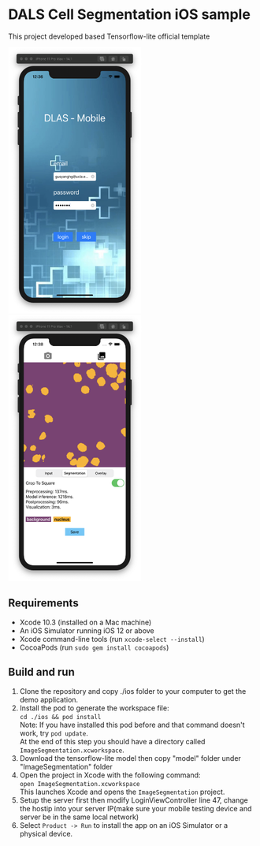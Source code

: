 # DALS Cell Segmentation iOS sample
This project developed based Tensorflow-lite official template

<p float="left">
<img src="mobilelogin.png" width="270" height="540">
<img src="literesult.png" width="270" height="540">
</p>

## Requirements

*  Xcode 10.3 (installed on a Mac machine)
*  An iOS Simulator running iOS 12 or above
*  Xcode command-line tools (run ```xcode-select --install```)
*  CocoaPods (run ```sudo gem install cocoapods```)

## Build and run

1. Clone the repository and copy ./ios folder to your computer to get the
demo
application.<br/>
1. Install the pod to generate the workspace file:<br/>
```cd ./ios && pod install```<br/>
Note: If you have installed this pod before and that command doesn't work, try ```pod update```.<br/>
At the end of this step you should have a directory called ```ImageSegmentation.xcworkspace```.
1. Download the tensorflow-lite model then copy "model" folder under "ImageSegmentation" folder<br/>
1. Open the project in Xcode with the following command:<br/>
```open ImageSegmentation.xcworkspace```<br/>
This launches Xcode and opens the ```ImageSegmentation``` project.
1. Setup the server first then modify LoginViewController line 47, change the hostip into your server IP(make sure your mobile testing device and server be in the same local network)
1. Select `Product -> Run` to install the app on an iOS Simulator or a physical
device.
